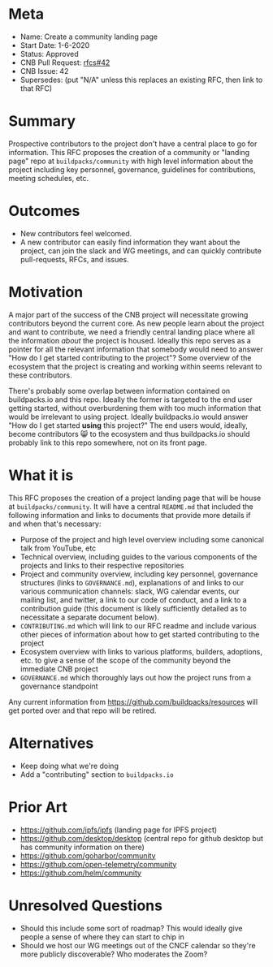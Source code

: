 # Meta
[meta]: #meta
- Name: Create a community landing page
- Start Date: 1-6-2020
- Status: Approved
- CNB Pull Request: [rfcs#42](https://github.com/buildpack/rfcs/pull/42)
- CNB Issue: 42
- Supersedes: (put "N/A" unless this replaces an existing RFC, then link to that RFC)

# Summary
[summary]: #summary

Prospective contributors to the project don't have a central place to go for information. This RFC proposes the creation of a community or "landing page" repo at `buildpacks/community` with high level information about the project including key personnel, governance, guidelines for contributions, meeting schedules, etc.

# Outcomes
[outcomes]: #outcomes

 - New contributors feel welcomed.
 - A new contributor can easily find information they want about the project, can join the slack and WG meetings, and can quickly contribute pull-requests, RFCs, and issues.

# Motivation
[motivation]: #motivation

A major part of the success of the CNB project will necessitate growing contributors beyond the current core. As new people learn about the project and want to contribute, we need a friendly central landing place where all the information _about_ the project is housed. Ideally this repo serves as a pointer for all the relevant information that somebody would need to answer "How do I get started contributing to the project"? Some overview of the ecosystem that the project is creating and working within seems relevant to these contributors.

There's probably some overlap between information contained on buildpacks.io and this repo. Ideally the former is targeted to the end user getting started, without overburdening them with too much information that would be irrelevant to using project. Ideally buildpacks.io would answer "How do I get started __using__ this project?" The end users would, ideally, become contributors 😸 to the ecosystem and thus buildpacks.io should probably link to this repo somewhere, not on its front page.

# What it is
[what-it-is]: #what-it-is

This RFC proposes the creation of a project landing page that will be house at `buildpacks/community`.
It will have a central `README.md` that included the following information and links to documents that provide more details if and when that's necessary:

- Purpose of the project and high level overview including some canonical talk from YouTube, etc
- Technical overview, including guides to the various components of the projects and links to their respective repositories
- Project and community overview, including key personnel, governance structures (links to `GOVERNANCE.md`), explanations of and links to our various communication channels: slack, WG calendar events, our mailing list, and twitter, a link to our code of conduct, and a link to a contribution guide (this document is likely sufficiently detailed as to necessitate a separate document below).
- `CONTRIBUTING.md` which will link to our RFC readme and include various other pieces of information about how to get started contributing to the project
- Ecosystem overview with links to various platforms, builders, adoptions, etc. to give a sense of the scope of the community beyond the immediate CNB project
- `GOVERNANCE.md` which thoroughly lays out how the project runs from a governance standpoint


Any current information from https://github.com/buildpacks/resources will get ported over and that repo will be retired.

# Alternatives
[alternatives]: #alternatives

- Keep doing what we're doing
- Add a "contributing" section to `buildpacks.io`

# Prior Art
[prior-art]: #prior-art

- https://github.com/ipfs/ipfs (landing page for IPFS project)
- https://github.com/desktop/desktop (central repo for github desktop but has community information on there)
- https://github.com/goharbor/community
- https://github.com/open-telemetry/community
- https://github.com/helm/community


# Unresolved Questions
[unresolved-questions]: #unresolved-questions

- Should this include some sort of roadmap? This would ideally give people a sense of where they can start to chip in
- Should we host our WG meetings out of the CNCF calendar so they're more publicly discoverable? Who moderates the Zoom?
